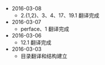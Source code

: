+ 2016-03-08
  * 2.{1,2}、3、4、17、19.1 翻译完成
+ 2016-03-07
  * perface、1 翻译完成
+ 2016-03-06
  * 12.1 翻译完成
+ 2016-03-03
  * 目录翻译和结构建立

